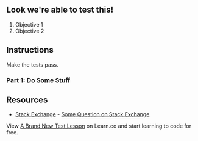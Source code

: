 ## Look we're able to test this!

1. Objective 1
2. Objective 2

## Instructions

Make the tests pass.

### Part 1: Do Some Stuff

## Resources

* [Stack Exchange](http://www.stackexchange.com) - [Some Question on Stack Exchange](http://www.stackexchange.com/questions/123)

<p data-visibility='hidden'>View <a href='https://learn.co/lessons/a-brand-new-test-lesson'>A Brand New Test Lesson</a> on Learn.co and start learning to code for free.</p>

